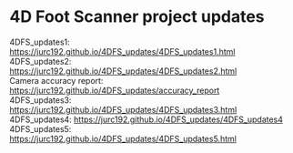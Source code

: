 # 4D Foot Scanner project updates



4DFS_updates1: https://jurc192.github.io/4DFS_updates/4DFS_updates1.html  
4DFS_updates2: https://jurc192.github.io/4DFS_updates/4DFS_updates2.html  
Camera accuracy report: https://jurc192.github.io/4DFS_updates/accuracy_report  
4DFS_updates3: https://jurc192.github.io/4DFS_updates/4DFS_updates3.html   
4DFS_updates4: https://jurc192.github.io/4DFS_updates/4DFS_updates4  
4DFS_updates5: https://jurc192.github.io/4DFS_updates/4DFS_updates5.html  



